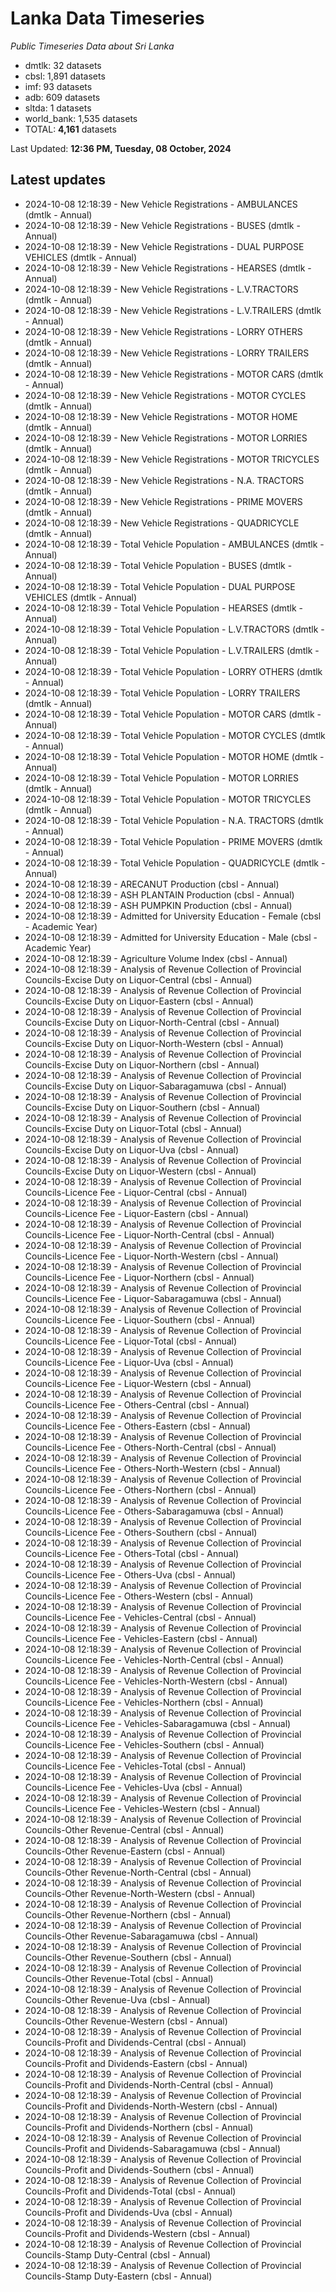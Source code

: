 # Lanka Data Timeseries
*Public Timeseries Data about Sri Lanka*

* dmtlk: 32 datasets
* cbsl: 1,891 datasets
* imf: 93 datasets
* adb: 609 datasets
* sltda: 1 datasets
* world_bank: 1,535 datasets
* TOTAL: **4,161** datasets

Last Updated: **12:36 PM, Tuesday, 08 October, 2024**

## Latest updates

* 2024-10-08 12:18:39 - New Vehicle Registrations - AMBULANCES (dmtlk - Annual)
* 2024-10-08 12:18:39 - New Vehicle Registrations - BUSES (dmtlk - Annual)
* 2024-10-08 12:18:39 - New Vehicle Registrations - DUAL PURPOSE VEHICLES (dmtlk - Annual)
* 2024-10-08 12:18:39 - New Vehicle Registrations - HEARSES (dmtlk - Annual)
* 2024-10-08 12:18:39 - New Vehicle Registrations - L.V.TRACTORS (dmtlk - Annual)
* 2024-10-08 12:18:39 - New Vehicle Registrations - L.V.TRAILERS (dmtlk - Annual)
* 2024-10-08 12:18:39 - New Vehicle Registrations - LORRY OTHERS (dmtlk - Annual)
* 2024-10-08 12:18:39 - New Vehicle Registrations - LORRY TRAILERS (dmtlk - Annual)
* 2024-10-08 12:18:39 - New Vehicle Registrations - MOTOR CARS (dmtlk - Annual)
* 2024-10-08 12:18:39 - New Vehicle Registrations - MOTOR CYCLES (dmtlk - Annual)
* 2024-10-08 12:18:39 - New Vehicle Registrations - MOTOR HOME (dmtlk - Annual)
* 2024-10-08 12:18:39 - New Vehicle Registrations - MOTOR LORRIES (dmtlk - Annual)
* 2024-10-08 12:18:39 - New Vehicle Registrations - MOTOR TRICYCLES (dmtlk - Annual)
* 2024-10-08 12:18:39 - New Vehicle Registrations - N.A. TRACTORS (dmtlk - Annual)
* 2024-10-08 12:18:39 - New Vehicle Registrations - PRIME MOVERS (dmtlk - Annual)
* 2024-10-08 12:18:39 - New Vehicle Registrations - QUADRICYCLE (dmtlk - Annual)
* 2024-10-08 12:18:39 - Total Vehicle Population - AMBULANCES (dmtlk - Annual)
* 2024-10-08 12:18:39 - Total Vehicle Population - BUSES (dmtlk - Annual)
* 2024-10-08 12:18:39 - Total Vehicle Population - DUAL PURPOSE VEHICLES (dmtlk - Annual)
* 2024-10-08 12:18:39 - Total Vehicle Population - HEARSES (dmtlk - Annual)
* 2024-10-08 12:18:39 - Total Vehicle Population - L.V.TRACTORS (dmtlk - Annual)
* 2024-10-08 12:18:39 - Total Vehicle Population - L.V.TRAILERS (dmtlk - Annual)
* 2024-10-08 12:18:39 - Total Vehicle Population - LORRY OTHERS (dmtlk - Annual)
* 2024-10-08 12:18:39 - Total Vehicle Population - LORRY TRAILERS (dmtlk - Annual)
* 2024-10-08 12:18:39 - Total Vehicle Population - MOTOR CARS (dmtlk - Annual)
* 2024-10-08 12:18:39 - Total Vehicle Population - MOTOR CYCLES (dmtlk - Annual)
* 2024-10-08 12:18:39 - Total Vehicle Population - MOTOR HOME (dmtlk - Annual)
* 2024-10-08 12:18:39 - Total Vehicle Population - MOTOR LORRIES (dmtlk - Annual)
* 2024-10-08 12:18:39 - Total Vehicle Population - MOTOR TRICYCLES (dmtlk - Annual)
* 2024-10-08 12:18:39 - Total Vehicle Population - N.A. TRACTORS (dmtlk - Annual)
* 2024-10-08 12:18:39 - Total Vehicle Population - PRIME MOVERS (dmtlk - Annual)
* 2024-10-08 12:18:39 - Total Vehicle Population - QUADRICYCLE (dmtlk - Annual)
* 2024-10-08 12:18:39 - ARECANUT Production (cbsl - Annual)
* 2024-10-08 12:18:39 - ASH PLANTAIN Production (cbsl - Annual)
* 2024-10-08 12:18:39 - ASH PUMPKIN Production (cbsl - Annual)
* 2024-10-08 12:18:39 - Admitted for University Education - Female (cbsl - Academic Year)
* 2024-10-08 12:18:39 - Admitted for University Education - Male (cbsl - Academic Year)
* 2024-10-08 12:18:39 - Agriculture Volume Index (cbsl - Annual)
* 2024-10-08 12:18:39 - Analysis of Revenue Collection of Provincial Councils-Excise Duty on Liquor-Central (cbsl - Annual)
* 2024-10-08 12:18:39 - Analysis of Revenue Collection of Provincial Councils-Excise Duty on Liquor-Eastern (cbsl - Annual)
* 2024-10-08 12:18:39 - Analysis of Revenue Collection of Provincial Councils-Excise Duty on Liquor-North-Central (cbsl - Annual)
* 2024-10-08 12:18:39 - Analysis of Revenue Collection of Provincial Councils-Excise Duty on Liquor-North-Western (cbsl - Annual)
* 2024-10-08 12:18:39 - Analysis of Revenue Collection of Provincial Councils-Excise Duty on Liquor-Northern (cbsl - Annual)
* 2024-10-08 12:18:39 - Analysis of Revenue Collection of Provincial Councils-Excise Duty on Liquor-Sabaragamuwa (cbsl - Annual)
* 2024-10-08 12:18:39 - Analysis of Revenue Collection of Provincial Councils-Excise Duty on Liquor-Southern (cbsl - Annual)
* 2024-10-08 12:18:39 - Analysis of Revenue Collection of Provincial Councils-Excise Duty on Liquor-Total (cbsl - Annual)
* 2024-10-08 12:18:39 - Analysis of Revenue Collection of Provincial Councils-Excise Duty on Liquor-Uva (cbsl - Annual)
* 2024-10-08 12:18:39 - Analysis of Revenue Collection of Provincial Councils-Excise Duty on Liquor-Western (cbsl - Annual)
* 2024-10-08 12:18:39 - Analysis of Revenue Collection of Provincial Councils-Licence Fee - Liquor-Central (cbsl - Annual)
* 2024-10-08 12:18:39 - Analysis of Revenue Collection of Provincial Councils-Licence Fee - Liquor-Eastern (cbsl - Annual)
* 2024-10-08 12:18:39 - Analysis of Revenue Collection of Provincial Councils-Licence Fee - Liquor-North-Central (cbsl - Annual)
* 2024-10-08 12:18:39 - Analysis of Revenue Collection of Provincial Councils-Licence Fee - Liquor-North-Western (cbsl - Annual)
* 2024-10-08 12:18:39 - Analysis of Revenue Collection of Provincial Councils-Licence Fee - Liquor-Northern (cbsl - Annual)
* 2024-10-08 12:18:39 - Analysis of Revenue Collection of Provincial Councils-Licence Fee - Liquor-Sabaragamuwa (cbsl - Annual)
* 2024-10-08 12:18:39 - Analysis of Revenue Collection of Provincial Councils-Licence Fee - Liquor-Southern (cbsl - Annual)
* 2024-10-08 12:18:39 - Analysis of Revenue Collection of Provincial Councils-Licence Fee - Liquor-Total (cbsl - Annual)
* 2024-10-08 12:18:39 - Analysis of Revenue Collection of Provincial Councils-Licence Fee - Liquor-Uva (cbsl - Annual)
* 2024-10-08 12:18:39 - Analysis of Revenue Collection of Provincial Councils-Licence Fee - Liquor-Western (cbsl - Annual)
* 2024-10-08 12:18:39 - Analysis of Revenue Collection of Provincial Councils-Licence Fee - Others-Central (cbsl - Annual)
* 2024-10-08 12:18:39 - Analysis of Revenue Collection of Provincial Councils-Licence Fee - Others-Eastern (cbsl - Annual)
* 2024-10-08 12:18:39 - Analysis of Revenue Collection of Provincial Councils-Licence Fee - Others-North-Central (cbsl - Annual)
* 2024-10-08 12:18:39 - Analysis of Revenue Collection of Provincial Councils-Licence Fee - Others-North-Western (cbsl - Annual)
* 2024-10-08 12:18:39 - Analysis of Revenue Collection of Provincial Councils-Licence Fee - Others-Northern (cbsl - Annual)
* 2024-10-08 12:18:39 - Analysis of Revenue Collection of Provincial Councils-Licence Fee - Others-Sabaragamuwa (cbsl - Annual)
* 2024-10-08 12:18:39 - Analysis of Revenue Collection of Provincial Councils-Licence Fee - Others-Southern (cbsl - Annual)
* 2024-10-08 12:18:39 - Analysis of Revenue Collection of Provincial Councils-Licence Fee - Others-Total (cbsl - Annual)
* 2024-10-08 12:18:39 - Analysis of Revenue Collection of Provincial Councils-Licence Fee - Others-Uva (cbsl - Annual)
* 2024-10-08 12:18:39 - Analysis of Revenue Collection of Provincial Councils-Licence Fee - Others-Western (cbsl - Annual)
* 2024-10-08 12:18:39 - Analysis of Revenue Collection of Provincial Councils-Licence Fee - Vehicles-Central (cbsl - Annual)
* 2024-10-08 12:18:39 - Analysis of Revenue Collection of Provincial Councils-Licence Fee - Vehicles-Eastern (cbsl - Annual)
* 2024-10-08 12:18:39 - Analysis of Revenue Collection of Provincial Councils-Licence Fee - Vehicles-North-Central (cbsl - Annual)
* 2024-10-08 12:18:39 - Analysis of Revenue Collection of Provincial Councils-Licence Fee - Vehicles-North-Western (cbsl - Annual)
* 2024-10-08 12:18:39 - Analysis of Revenue Collection of Provincial Councils-Licence Fee - Vehicles-Northern (cbsl - Annual)
* 2024-10-08 12:18:39 - Analysis of Revenue Collection of Provincial Councils-Licence Fee - Vehicles-Sabaragamuwa (cbsl - Annual)
* 2024-10-08 12:18:39 - Analysis of Revenue Collection of Provincial Councils-Licence Fee - Vehicles-Southern (cbsl - Annual)
* 2024-10-08 12:18:39 - Analysis of Revenue Collection of Provincial Councils-Licence Fee - Vehicles-Total (cbsl - Annual)
* 2024-10-08 12:18:39 - Analysis of Revenue Collection of Provincial Councils-Licence Fee - Vehicles-Uva (cbsl - Annual)
* 2024-10-08 12:18:39 - Analysis of Revenue Collection of Provincial Councils-Licence Fee - Vehicles-Western (cbsl - Annual)
* 2024-10-08 12:18:39 - Analysis of Revenue Collection of Provincial Councils-Other Revenue-Central (cbsl - Annual)
* 2024-10-08 12:18:39 - Analysis of Revenue Collection of Provincial Councils-Other Revenue-Eastern (cbsl - Annual)
* 2024-10-08 12:18:39 - Analysis of Revenue Collection of Provincial Councils-Other Revenue-North-Central (cbsl - Annual)
* 2024-10-08 12:18:39 - Analysis of Revenue Collection of Provincial Councils-Other Revenue-North-Western (cbsl - Annual)
* 2024-10-08 12:18:39 - Analysis of Revenue Collection of Provincial Councils-Other Revenue-Northern (cbsl - Annual)
* 2024-10-08 12:18:39 - Analysis of Revenue Collection of Provincial Councils-Other Revenue-Sabaragamuwa (cbsl - Annual)
* 2024-10-08 12:18:39 - Analysis of Revenue Collection of Provincial Councils-Other Revenue-Southern (cbsl - Annual)
* 2024-10-08 12:18:39 - Analysis of Revenue Collection of Provincial Councils-Other Revenue-Total (cbsl - Annual)
* 2024-10-08 12:18:39 - Analysis of Revenue Collection of Provincial Councils-Other Revenue-Uva (cbsl - Annual)
* 2024-10-08 12:18:39 - Analysis of Revenue Collection of Provincial Councils-Other Revenue-Western (cbsl - Annual)
* 2024-10-08 12:18:39 - Analysis of Revenue Collection of Provincial Councils-Profit and Dividends-Central (cbsl - Annual)
* 2024-10-08 12:18:39 - Analysis of Revenue Collection of Provincial Councils-Profit and Dividends-Eastern (cbsl - Annual)
* 2024-10-08 12:18:39 - Analysis of Revenue Collection of Provincial Councils-Profit and Dividends-North-Central (cbsl - Annual)
* 2024-10-08 12:18:39 - Analysis of Revenue Collection of Provincial Councils-Profit and Dividends-North-Western (cbsl - Annual)
* 2024-10-08 12:18:39 - Analysis of Revenue Collection of Provincial Councils-Profit and Dividends-Northern (cbsl - Annual)
* 2024-10-08 12:18:39 - Analysis of Revenue Collection of Provincial Councils-Profit and Dividends-Sabaragamuwa (cbsl - Annual)
* 2024-10-08 12:18:39 - Analysis of Revenue Collection of Provincial Councils-Profit and Dividends-Southern (cbsl - Annual)
* 2024-10-08 12:18:39 - Analysis of Revenue Collection of Provincial Councils-Profit and Dividends-Total (cbsl - Annual)
* 2024-10-08 12:18:39 - Analysis of Revenue Collection of Provincial Councils-Profit and Dividends-Uva (cbsl - Annual)
* 2024-10-08 12:18:39 - Analysis of Revenue Collection of Provincial Councils-Profit and Dividends-Western (cbsl - Annual)
* 2024-10-08 12:18:39 - Analysis of Revenue Collection of Provincial Councils-Stamp Duty-Central (cbsl - Annual)
* 2024-10-08 12:18:39 - Analysis of Revenue Collection of Provincial Councils-Stamp Duty-Eastern (cbsl - Annual)